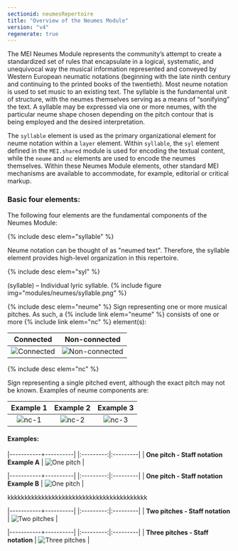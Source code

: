 ```yaml
---
sectionid: neumesRepertoire
title: "Overview of the Neumes Module"
version: "v4"
regenerate: true
---
```


The MEI Neumes Module represents the community’s attempt to create a standardized set of rules that encapsulate in a logical, systematic, and unequivocal way the musical information represented and conveyed by Western European neumatic notations (beginning with the late ninth century and continuing to the printed books of the twentieth). Most neume notation is used to set music to an existing text. The syllable is the fundamental unit of structure, with the neumes themselves serving as a means of “sonifying” the text. A syllable may be expressed via one or more neumes, with the particular neume shape chosen depending on the pitch contour that is being employed and the desired interpretation. 

The `syllable` element is used as the primary organizational element for neume notation within a `layer` element. Within `syllable`, the `syl` element defined in the `MEI.shared` module is used for encoding the textual content, while the `neume` and `nc` elements are used to encode the neumes themselves. Within these Neumes Module elements, other standard MEI mechanisms are available to accommodate, for example, editorial or critical markup.

### Basic four elements:

The following four elements are the fundamental components of the Neumes Module:

{% include desc elem="syllable" %}

Neume notation can be thought of as "neumed text". Therefore, the syllable element provides high-level organization in this repertoire.

{% include desc elem="syl" %}

(syllable) – Individual lyric syllable.
{% include figure img="modules/neumes/syllable.png" %}

{% include desc elem="neume" %}
Sign representing one or more musical pitches. As such, a {% include link elem="neume" %} consists of one or more {% include link elem="nc" %} element(s): 

| Connected | Non-connected | 
|:---------:|:---------:|
|  ![Connected](/guidelines/images/v4/modules/neumes/NEUME-con.png)  |  ![Non-connected](/guidelines/images/v4/modules/neumes/NEUME-non-con.png)  |

{% include desc elem="nc" %}

Sign representing a single pitched event, although the exact pitch may not be known. Examples of neume components are:

<style>table {width:100%;}</style>

| Example 1 | Example 2 | Example 3 |
|:---------:|:---------:|:---------:|
|  ![nc-1](/guidelines/images/v4/modules/neumes/NC-rhombusNEW.png)  |  ![nc-2](/guidelines/images/v4/modules/neumes/NC-squareNEW.png)  |  ![nc-3](/guidelines/images/v4/modules/neumes/NC-squaretailNEW.png)  |



#### Examples: 

|-----------+----------|
|:---------:|:---------|
| **One pitch - Staff notation Example A** | ![One pitch](/guidelines/images/v4/modules/neumes/one-pitch-ex-aNEW.png) | 

<neume>
    <nc pname="f" oct="3"/> 
</neume>


|-----------+----------|
|:---------:|:---------|
| **One pitch - Staff notation Example B** | ![One pitch](/guidelines/images/v4/modules/neumes/one-pitch-ex-bNEW.png) | 

<neume>
    <nc pname="c" oct="3"/> 
</neume>

kkkkkkkkkkkkkkkkkkkkkkkkkkkkkkkkkkkkkkkkk


|-----------+----------|
|:---------:|:---------|
| **Two pitches - Staff notation** | ![Two pitches](/guidelines/images/v4/modules/neumes/one-pitch-ex-aNEW.png) | 

<neume>
    <nc pname="f" oct="3"/> 
</neume>


|-----------+----------|
|:---------:|:---------|
| **Three pitches - Staff notation** | ![Three pitches](/guidelines/images/v4/modules/neumes/one-pitch-ex-aNEW.png) | 

<neume>
    <nc pname="f" oct="3"/> 
</neume>

